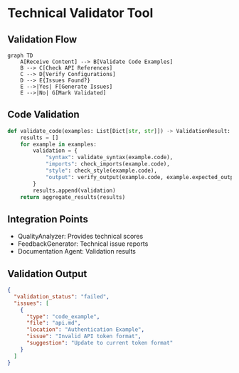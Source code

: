 # Technical Validator Tool

## Validation Flow
```mermaid
graph TD
    A[Receive Content] --> B[Validate Code Examples]
    B --> C[Check API References]
    C --> D[Verify Configurations]
    D --> E{Issues Found?}
    E -->|Yes| F[Generate Issues]
    E -->|No| G[Mark Validated]
```

## Code Validation
```python
def validate_code(examples: List[Dict[str, str]]) -> ValidationResult:
    results = []
    for example in examples:
        validation = {
            "syntax": validate_syntax(example.code),
            "imports": check_imports(example.code),
            "style": check_style(example.code),
            "output": verify_output(example.code, example.expected_output)
        }
        results.append(validation)
    return aggregate_results(results)
```

## Integration Points
- QualityAnalyzer: Provides technical scores
- FeedbackGenerator: Technical issue reports
- Documentation Agent: Validation results

## Validation Output
```json
{
  "validation_status": "failed",
  "issues": [
    {
      "type": "code_example",
      "file": "api.md",
      "location": "Authentication Example",
      "issue": "Invalid API token format",
      "suggestion": "Update to current token format"
    }
  ]
}
```